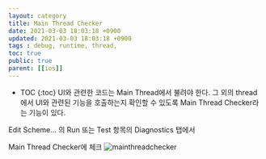 ```yaml
---
layout: category
title: Main Thread Checker
date: 2021-03-03 18:03:18 +0900
updated: 2021-03-03 18:03:18 +0900
tags : debug, runtime, thread, 
toc: true
public: true
parent: [[ios]]
---
```

* TOC
{:toc}
UI와 관련한 코드는 Main Thread에서 불려야 한다.
그 외의 thread에서 UI와 관련된 기능을 호출하는지 확인할 수 있도록
Main Thread Checker라는 기능이 있다.

Edit Scheme... 의 Run 또는 Test 항목의 Diagnostics 탭에서

Main Thread Checker에 체크
![mainthreadchecker](../../img/mainthreadchecker/mainthreadchecker.png)

